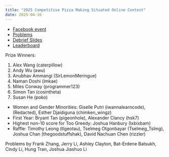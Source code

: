 ```yaml
---
title: "2025 Competitive Pizza Making Situated Online Contest"
date: 2025-04-16
---
```


- [Facebook event](https://www.facebook.com/events/637375629128412/)
- [Problems](problems.pdf)
- [Debrief Slides](debrief.pdf)
- [Leaderboard](leaderboard)

Prize Winners:

1. Alex Wang (caterpillow)
2. Andy Wu (awu)
3. Anubhav Ammangi (SirLemonMeringue)
4. Naman Doshi (lmkae)
5. Miles Conway (programmer123)
6. Simon Tan (cosintheta)
7. Susan He (poko)

- Women and Gender Minorities: Giselle Putri (iwannalearncode), (Redacted), Esther Djaidiguna (chimken_wingz)
- First Year: Bryant Tan (pigeonhole), Alexander Clancy (hsk7)
- Highest non-10 score for Too Greedy: Joshua Hanbury (Ixbixbam)
- Raffle: Timothy Leong (tlgeotau), Tselmeg Otgonbayar (Tselmeg_Tslmg), Joshua Chan (thegoodstuffshak), David Nachuan Chen (rizzler)

Problems by Frank Zhang, Jerry Li, Ashley Clayton, Bat-Erdene Batsukh, Cindy Li, Hung Tran, Joshua Jiashuo Li
